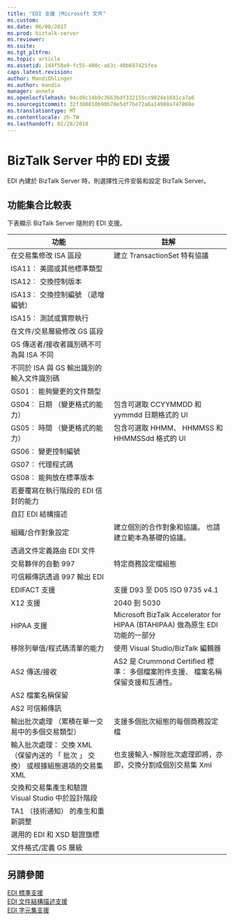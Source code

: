 ```yaml
---
title: "EDI 支援 |Microsoft 文件"
ms.custom: 
ms.date: 06/08/2017
ms.prod: biztalk-server
ms.reviewer: 
ms.suite: 
ms.tgt_pltfrm: 
ms.topic: article
ms.assetid: 1d4f50a9-fc55-400c-a63c-40b697425fea
caps.latest.revision: 
author: MandiOhlinger
ms.author: mandia
manager: anneta
ms.openlocfilehash: 04cd9c14b9c3663bdf332155cc9824e1681ca7a6
ms.sourcegitcommit: 32f380810b90b70e5df7be72a6a14988a747868e
ms.translationtype: MT
ms.contentlocale: zh-TW
ms.lasthandoff: 02/28/2018
---
```

# <a name="edi-support-in-biztalk-server"></a>BizTalk Server 中的 EDI 支援
EDI 內建於 BizTalk Server 時，則選擇性元件安裝和設定 BizTalk Server。 
  
## <a name="feature-set-comparison-chart"></a>功能集合比較表  
 下表顯示 BizTalk Server 隨附的 EDI 支援。
  
|功能|註解|  
|---|---|
|在交易集修改 ISA 區段| 建立 TransactionSet 特有協議|  
|ISA11︰ 美國或其他標準類型| |  
|ISA12︰ 交換控制版本| |  
|ISA13︰ 交換控制編號 （遞增編號）| |  
|ISA15︰ 測試或實際執行| |  
|在文件/交易層級修改 GS 區段| |  
|GS 傳送者/接收者識別碼不可為與 ISA 不同| |  
|不同於 ISA 與 GS 輸出識別的輸入文件識別碼| |  
|GS01︰ 能夠變更的文件類型| |  
|GS04︰ 日期 （變更格式的能力）|包含可選取 CCYYMMDD 和 yymmdd 日期格式的 UI|  
|GS05︰ 時間 （變更格式的能力）|包含可選取 HHMM、 HHMMSS 和 HHMMSSdd 格式的 UI|  
|GS06︰ 變更控制編號| |  
|GS07︰ 代理程式碼| |  
|GS08︰ 能夠放在標準版本| |  
|若要覆寫在執行階段的 EDI 信封的能力| |  
|自訂 EDI 結構描述| |  
|組織/合作對象設定|建立個別的合作對象和協議。 也請建立範本為基礎的協議。|  
|透過文件定義路由 EDI 文件| |  
|交易夥伴的自動 997|特定商務設定檔組態|  
|可信賴傳訊透過 997 輸出 EDI| |  
|EDIFACT 支援|支援 D93 至 D05 ISO 9735 v4.1|  
|X12 支援|2040 到 5030|  
|HIPAA 支援| Microsoft BizTalk Accelerator for HIPAA (BTAHIPAA) 做為原生 EDI 功能的一部分|  
|移除列舉值/程式碼清單的能力|使用 Visual Studio/BizTalk 編輯器|  
|AS2 傳送/接收| AS2 是 Crummond Certified 標準： 多個檔案附件支援、 檔案名稱保留支援和互通性。|  
|AS2 檔案名稱保留| |  
|AS2 可信賴傳訊| |  
|輸出批次處理 （累積在單一交易中的多個交易類型）|支援多個批次組態的每個商務設定檔|  
|輸入批次處理： 交換 XML （保留內送的 「 批次 」 交換） 或根據組態選項的交易集 XML|也支援輸入-解除批次處理即將，亦即，交換分割成個別交易集 Xml|  
|交換和交易集產生和驗證 Visual Studio 中於設計階段| |  
|TA1 （技術通知） 的產生和重新調整| |  
|選用的 EDI 和 XSD 驗證旗標| |  
|文件格式/定義 GS 層級| |  
  
## <a name="see-also"></a>另請參閱  
 [EDI 標準支援](../core/edi-standards-support.md)   
 [EDI 文件結構描述支援](../core/edi-document-schema-support.md)   
 [EDI 字元集支援](../core/edi-character-set-support.md)